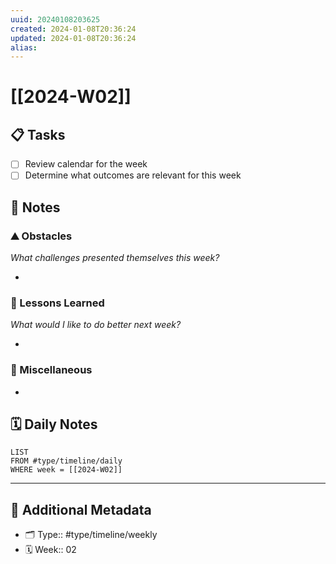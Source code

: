 ```yaml
---
uuid: 20240108203625
created: 2024-01-08T20:36:24
updated: 2024-01-08T20:36:24
alias: 
---
```


# [[2024-W02]]


## 📋 Tasks

- [ ] Review calendar for the week
- [ ] Determine what outcomes are relevant for this week

## 📝 Notes

### ⛰ Obstacles

_What challenges presented themselves this week?_

- 

### 🎒 Lessons Learned

_What would I like to do better next week?_

- 

### 📖 Miscellaneous

- 

## 🗓️ Daily Notes

```dataview
LIST
FROM #type/timeline/daily
WHERE week = [[2024-W02]]
```

---

## 📇 Additional Metadata

- 🗂 Type:: #type/timeline/weekly
- 🗓️ Week:: 02
